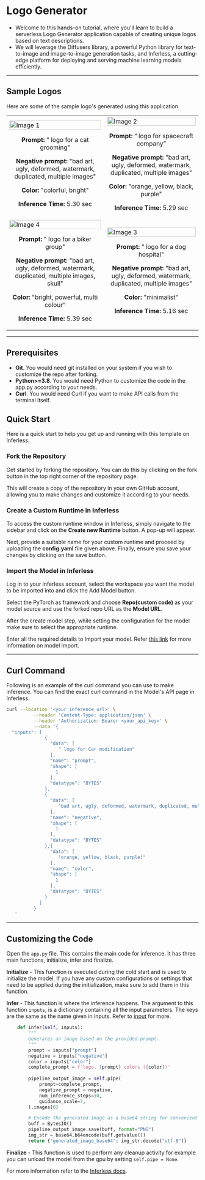 # Logo Generator
- Welcome to this hands-on tutorial, where you'll learn to build a serverless Logo Generator application capable of creating unique logos based on text descriptions.
- We will leverage the Diffusers library, a powerful Python library for text-to-image and image-to-image generation tasks, and Inferless, a cutting-edge platform for deploying and serving machine learning models efficiently.
---
## Sample Logos
Here are some of the sample logo's generated using this application.
<table>
  <tr>
    <td>
      <img src="https://i.postimg.cc/ZnY1qW9H/image-4.png" alt="Image 1" style="width: 100%;">
      <p style="text-align: center;"><strong>Prompt:</strong> " logo for a cat grooming"</p>
      <p style="text-align: center;"><strong>Negative prompt:</strong> "bad art, ugly, deformed, watermark, duplicated, multiple images"</p>
      <p style="text-align: center;"><strong>Color:</strong> "colorful, bright"</p>
      <p style="text-align: center;"><strong>Inference Time:</strong> 5.30 sec</p>
    </td>
    <td>
      <img src="https://i.postimg.cc/bNMS1Mx0/image-2.png" alt="Image 2" style="width: 100%;">
      <p style="text-align: center;"><strong>Prompt:</strong> “ logo for spacecraft company”</p>
      <p style="text-align: center;"><strong>Negative prompt:</strong> "bad art, ugly, deformed, watermark, duplicated, multiple images"</p>
      <p style="text-align: center;"><strong>Color:</strong> "orange, yellow, black, purple"</p>
      <p style="text-align: center;"><strong>Inference Time:</strong> 5.29 sec</p>
    </td>
  </tr>
  <tr>
    <td>
      <img src="https://i.postimg.cc/k4fzHWwC/image-6.png" alt="Image 4" style="width: 100%;">
      <p style="text-align: center;"><strong>Prompt:</strong> " logo for a biker group"</p>
      <p style="text-align: center;"><strong>Negative prompt:</strong> "bad art, ugly, deformed, watermark, duplicated, multiple images, skull"</p>
      <p style="text-align: center;"><strong>Color:</strong> "bright, powerful, multi colour"</p>
      <p style="text-align: center;"><strong>Inference Time:</strong> 5.39 sec</p>
    </td>
    <td>
      <img src="https://i.postimg.cc/cHxkS65c/image-5.png" alt="Image 3" style="width: 100%;">
      <p style="text-align: center;"><strong>Prompt:</strong> " logo for a dog hospital"</p>
      <p style="text-align: center;"><strong>Negative prompt:</strong> "bad art, ugly, deformed, watermark, duplicated, multiple images"</p>
      <p style="text-align: center;"><strong>Color:</strong> "minimalist"</p>
      <p style="text-align: center;"><strong>Inference Time:</strong> 5.16 sec</p>
    </td>
  </tr>
</table>

---
## Prerequisites
- **Git**. You would need git installed on your system if you wish to customize the repo after forking.
- **Python>=3.8**. You would need Python to customize the code in the app.py according to your needs.
- **Curl**. You would need Curl if you want to make API calls from the terminal itself.

## Quick Start
Here is a quick start to help you get up and running with this template on Inferless.

### Fork the Repository
Get started by forking the repository. You can do this by clicking on the fork button in the top right corner of the repository page.

This will create a copy of the repository in your own GitHub account, allowing you to make changes and customize it according to your needs.

### Create a Custom Runtime in Inferless
To access the custom runtime window in Inferless, simply navigate to the sidebar and click on the **Create new Runtime** button. A pop-up will appear.

Next, provide a suitable name for your custom runtime and proceed by uploading the **config.yaml** file given above. Finally, ensure you save your changes by clicking on the save button.

### Import the Model in Inferless
Log in to your inferless account, select the workspace you want the model to be imported into and click the Add Model button.

Select the PyTorch as framework and choose **Repo(custom code)** as your model source and use the forked repo URL as the **Model URL**.

After the create model step, while setting the configuration for the model make sure to select the appropriate runtime.

Enter all the required details to Import your model. Refer [this link](https://docs.inferless.com/integrations/github-custom-code) for more information on model import.

---
## Curl Command
Following is an example of the curl command you can use to make inference. You can find the exact curl command in the Model's API page in Inferless.

```bash
curl --location '<your_inference_url>' \
          --header 'Content-Type: application/json' \
          --header 'Authorization: Bearer <your_api_key>' \
          --data '{
  "inputs": [
              {
                "data": [
                   " logo for Car modification"
                ],
                "name": "prompt",
                "shape": [
                  1
                ],
                "datatype": "BYTES"
              },
              {
                "data": [
                   "bad art, ugly, deformed, watermark, duplicated, multiple images"
                ],
                "name": "negative",
                "shape": [
                  1
                ],
                "datatype": "BYTES"
              },{
                "data": [
                   "orange, yellow, black, purple)"
                ],
                "name": "color",
                "shape": [
                  1
                ],
                "datatype": "BYTES"
              }
            ]
          }
   '
```

---
## Customizing the Code
Open the `app.py` file. This contains the main code for inference. It has three main functions, initialize, infer and finalize.

**Initialize** -  This function is executed during the cold start and is used to initialize the model. If you have any custom configurations or settings that need to be applied during the initialization, make sure to add them in this function.

**Infer** - This function is where the inference happens. The argument to this function `inputs`, is a dictionary containing all the input parameters. The keys are the same as the name given in inputs. Refer to [input](#input) for more.

```python
    def infer(self, inputs):
        """
        Generates an image based on the provided prompt.
        """
        prompt = inputs["prompt"]
        negative = inputs["negative"]
        color = inputs["color"]
        complete_prompt = f'logo, {prompt} colors ({color})'
  
        pipeline_output_image = self.pipe(
            prompt=complete_prompt,
            negative_prompt = negative,
            num_inference_steps=30,
            guidance_scale=7,
        ).images[0]

        # Encode the generated image as a base64 string for convenient transfer
        buff = BytesIO()
        pipeline_output_image.save(buff, format="PNG")
        img_str = base64.b64encode(buff.getvalue())
        return {"generated_image_base64": img_str.decode("utf-8")}
```

**Finalize** - This function is used to perform any cleanup activity for example you can unload the model from the gpu by setting `self.pipe = None`.


For more information refer to the [Inferless docs](https://docs.inferless.com/).
